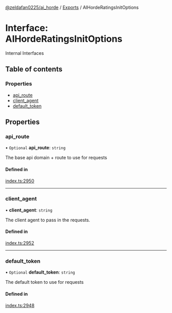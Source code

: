 [@zeldafan0225/ai_horde](../README.md) / [Exports](../modules.md) / AIHordeRatingsInitOptions

# Interface: AIHordeRatingsInitOptions

Internal Interfaces

## Table of contents

### Properties

- [api\_route](AIHordeRatingsInitOptions.md#api_route)
- [client\_agent](AIHordeRatingsInitOptions.md#client_agent)
- [default\_token](AIHordeRatingsInitOptions.md#default_token)

## Properties

### api\_route

• `Optional` **api\_route**: `string`

The base api domain + route to use for requests

#### Defined in

[index.ts:2950](https://github.com/ZeldaFan0225/ai_horde/blob/89ead18/index.ts#L2950)

___

### client\_agent

• **client\_agent**: `string`

The client agent to pass in the requests.

#### Defined in

[index.ts:2952](https://github.com/ZeldaFan0225/ai_horde/blob/89ead18/index.ts#L2952)

___

### default\_token

• `Optional` **default\_token**: `string`

The default token to use for requests

#### Defined in

[index.ts:2948](https://github.com/ZeldaFan0225/ai_horde/blob/89ead18/index.ts#L2948)
